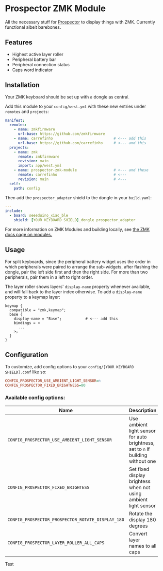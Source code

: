 # Prospector ZMK Module

All the necessary stuff for [Prospector](https://github.com/carrefinho/prospector) to display things with ZMK. Currently functional albeit barebones.

## Features

- Highest active layer roller
- Peripheral battery bar
- Peripheral connection status
- Caps word indicator

## Installation

Your ZMK keyboard should be set up with a dongle as central.

Add this module to your `config/west.yml` with these new entries under `remotes` and `projects`:

```yaml
manifest:
  remotes:
    - name: zmkfirmware
      url-base: https://github.com/zmkfirmware
    - name: carrefinho                            # <--- add this
      url-base: https://github.com/carrefinho     # <--- and this
  projects:
    - name: zmk
      remote: zmkfirmware
      revision: main
      import: app/west.yml
    - name: prospector-zmk-module                 # <--- and these
      remote: carrefinho                          # <---
      revision: main                              # <---
  self:
    path: config
```

Then add the `prospector_adapter` shield to the dongle in your `build.yaml`:

```yaml
---
include:
  - board: seeeduino_xiao_ble
    shield: [YOUR KEYBOARD SHIELD]_dongle prospector_adapter
```

For more information on ZMK Modules and building locally, see [the ZMK docs page on modules.](https://zmk.dev/docs/features/modules)

## Usage

For split keyboards, since the peripheral battery widget uses the order in which peripherals were paired to arrange the sub-widgets, after flashing the dongle, pair the left side first and then the right side. For more than two peripherals, pair them in a left to right order.

The layer roller shows layers' `display-name` property whenever available, and will fall back to the layer index otherwise. To add a `display-name` property to a keymap layer:

```dts
keymap {
  compatible = "zmk,keymap";
  base {
    display-name = "Base";           # <--- add this
    bindings = <
      ...
    >;
  }
}
```

## Configuration

To customize, add config options to your `config/[YOUR KEYBOARD SHIELD].conf` like so:
```ini
CONFIG_PROSPECTOR_USE_AMBIENT_LIGHT_SENSOR=n
CONFIG_PROSPECTOR_FIXED_BRIGHTNESS=80
```

### Available config options:
| Name                                              | Description                                                               | Default      |
| ------------------------------------------------- | --------------------------------------------------------------------------| ------------ |
| `CONFIG_PROSPECTOR_USE_AMBIENT_LIGHT_SENSOR`      | Use ambient light sensor for auto brightness, set to `n` if building without one                              | y            |
| `CONFIG_PROSPECTOR_FIXED_BRIGHTESS`               | Set fixed display brightess when not using ambient light sensor           | 50 (1-100)   |
| `CONFIG_PROSPECTOR_PROSPECTOR_ROTATE_DISPLAY_180` | Rotate the display 180 degrees                                            | n            |
| `CONFIG_PROSPECTOR_LAYER_ROLLER_ALL_CAPS`         | Convert layer names to all caps                                           | n            |

Test